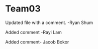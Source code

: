 # Team03

Updated file with a comment. -Ryan Shum

Added comment -Rayi Lam

Added comment- Jacob Bokor
